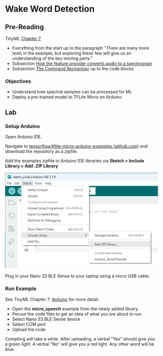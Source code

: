 # Wake Word Detection

## Pre-Reading

*TinyML* [Chapter 7](https://learning.oreilly.com/library/view/tinyml/9781492052036/ch07.html#:-:text=Chapter%207.%20Wake-Word%20Detection%3A%20Building%20an%20Application)

- Everything from the start up to the paragraph "There are many more tests in the example, but exploring these few will give us an understanding of the key moving parts."
- Subsection [How the feature provider converts audio to a spectrogram](https://learning.oreilly.com/library/view/tinyml/9781492052036/ch07.html#:-:text=How%20the%20feature%20provider%20converts%20audio%20to%20a%20spectrogram)
- Subsection [The Command Recognizer](https://learning.oreilly.com/library/view/tinyml/9781492052036/ch07.html#:-:text=The%20Command%20Recognizer) up to the code blocks

### Objectives

- Understand how spectral samples can be processed for ML
- Deploy a pre-trained model to TFLite Micro on Arduino

## Lab

### Setup Arduino

Open Arduino IDE.

Navigate to [tensorflow/tflite-micro-arduino-examples (github.com)](https://github.com/tensorflow/tflite-micro-arduino-examples)
and download the repository as a zipfile.

Add the examples zipfile to Arduino IDE libraries via **Sketch > Include Library > Add .ZIP Library**

![Add example zipfile to Arduino IDE](../img/arduino-ide-library.png)

Plug in your Nano 33 BLE Sense to your laptop using a micro USB cable.

### Run Example

See *TinyML* Chapter 7: [Arduino](https://learning.oreilly.com/library/view/tinyml/9781492052036/ch07.html#:-:text=Arduino) for more detail.

- Open the **micro_speech** example from the newly added library.
- Peruse the code files to get an idea of what you are about to run.
- Select Nano 33 BLE Sense device
- Select COM port
- Upload the code

Compiling will take a while. After uploading, a verbal "Yes" should give you a green light.
A verbal "No" will give you a red light. Any other word will be blue.
